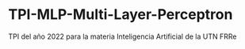# TPI-MLP-Multi-Layer-Perceptron
TPI del año 2022 para la materia Inteligencia Artificial de la UTN FRRe
